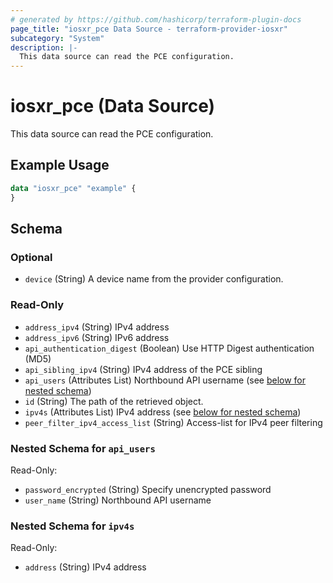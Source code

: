 ```yaml
---
# generated by https://github.com/hashicorp/terraform-plugin-docs
page_title: "iosxr_pce Data Source - terraform-provider-iosxr"
subcategory: "System"
description: |-
  This data source can read the PCE configuration.
---
```


# iosxr_pce (Data Source)

This data source can read the PCE configuration.

## Example Usage

```terraform
data "iosxr_pce" "example" {
}
```

<!-- schema generated by tfplugindocs -->
## Schema

### Optional

- `device` (String) A device name from the provider configuration.

### Read-Only

- `address_ipv4` (String) IPv4 address
- `address_ipv6` (String) IPv6 address
- `api_authentication_digest` (Boolean) Use HTTP Digest authentication (MD5)
- `api_sibling_ipv4` (String) IPv4 address of the PCE sibling
- `api_users` (Attributes List) Northbound API username (see [below for nested schema](#nestedatt--api_users))
- `id` (String) The path of the retrieved object.
- `ipv4s` (Attributes List) IPv4 address (see [below for nested schema](#nestedatt--ipv4s))
- `peer_filter_ipv4_access_list` (String) Access-list for IPv4 peer filtering

<a id="nestedatt--api_users"></a>
### Nested Schema for `api_users`

Read-Only:

- `password_encrypted` (String) Specify unencrypted password
- `user_name` (String) Northbound API username


<a id="nestedatt--ipv4s"></a>
### Nested Schema for `ipv4s`

Read-Only:

- `address` (String) IPv4 address


